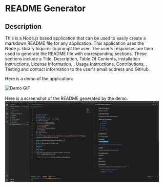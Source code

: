  # README Generator
  
  ## Description
  This is a Node.js based application that can be used to easily create a markdown README file for any application. This application uses the Node.js library Inquirer to prompt the user. The user's responses are then used to generate the README file with corresponding sections. These sections include a Title, Description, Table Of Contents, Installation Instructions, License Information, , Usage Instructions, Contributions, , Testing and contact information to the user's email address and GitHub. 

  Here is a demo of the application:

  ![Demo GIF](.\assets\README.gif) 
  <br  />
  <br  />
  Here is a screenshot of the README generated by the demo: 
  <br  />
  ![Screenshot](.\assets\README.png)
